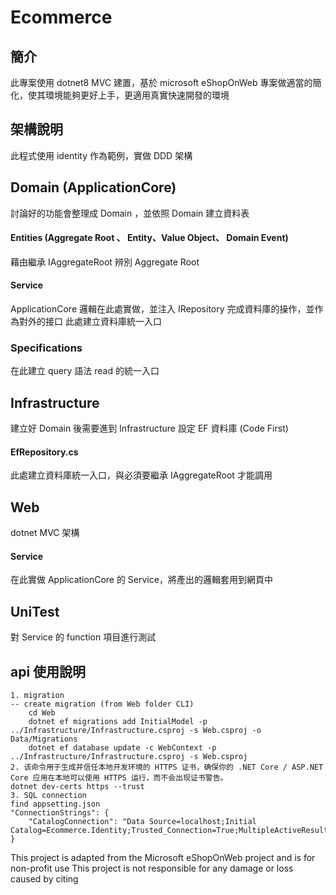 ﻿# Ecommerce
## 簡介
此專案使用 dotnet8 MVC 建置，基於 microsoft eShopOnWeb 專案做適當的簡化，使其環境能夠更好上手，更適用真實快速開發的環境

## 架構說明
此程式使用 identity 作為範例，實做 DDD 架構

## Domain (ApplicationCore)
討論好的功能會整理成 Domain ，並依照 Domain 建立資料表
#### Entities (Aggregate Root 、 Entity、Value Object、 Domain Event)
藉由繼承 IAggregateRoot 辨別 Aggregate Root
#### Service 
ApplicationCore 邏輯在此處實做，並注入 IRepository 完成資料庫的操作，並作為對外的接口
此處建立資料庫統一入口
### Specifications
在此建立 query 語法 read 的統一入口

## Infrastructure
建立好 Domain 後需要進到 Infrastructure 設定 EF 資料庫 (Code First)
#### EfRepository.cs
此處建立資料庫統一入口，與必須要繼承 IAggregateRoot 才能調用

## Web
dotnet MVC 架構
#### Service
在此實做 ApplicationCore 的 Service，將產出的邏輯套用到網頁中

## UniTest
對 Service 的 function 項目進行測試


## api 使用說明
    1. migration 
    -- create migration (from Web folder CLI)
        cd Web
        dotnet ef migrations add InitialModel -p ../Infrastructure/Infrastructure.csproj -s Web.csproj -o Data/Migrations
        dotnet ef database update -c WebContext -p ../Infrastructure/Infrastructure.csproj -s Web.csproj
    2. 该命令用于生成并信任本地开发环境的 HTTPS 证书，确保你的 .NET Core / ASP.NET Core 应用在本地可以使用 HTTPS 运行，而不会出现证书警告。
    dotnet dev-certs https --trust		
    3. SQL connection  
    find appsetting.json
    "ConnectionStrings": {
        "CatalogConnection": "Data Source=localhost;Initial Catalog=Ecommerce.Identity;Trusted_Connection=True;MultipleActiveResultSets=true;TrustServerCertificate=True;"
    }



This project is adapted from the Microsoft eShopOnWeb project and is for non-profit use
This project is not responsible for any damage or loss caused by citing